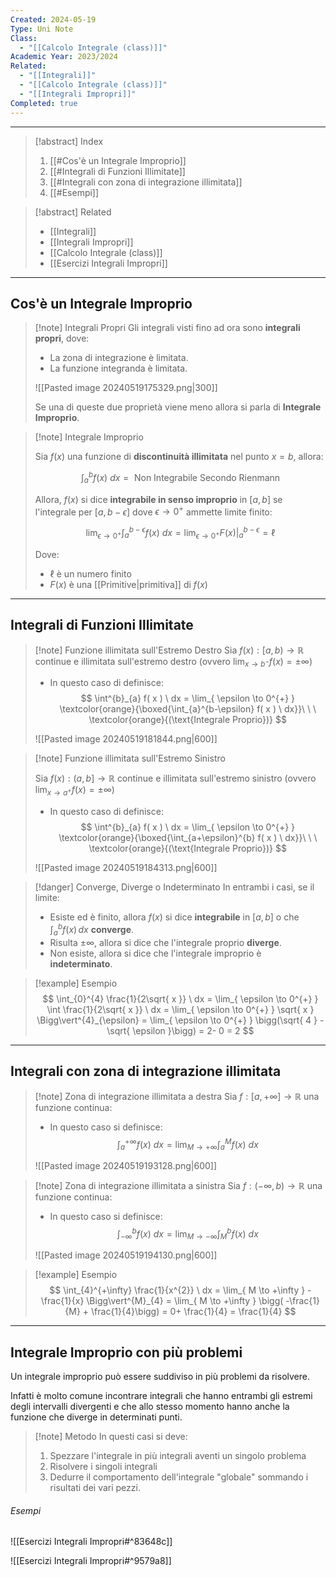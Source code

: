 ```yaml
---
Created: 2024-05-19
Type: Uni Note
Class:
  - "[[Calcolo Integrale (class)]]"
Academic Year: 2023/2024
Related:
  - "[[Integrali]]"
  - "[[Calcolo Integrale (class)]]"
  - "[[Integrali Impropri]]"
Completed: true
---
```

---

>[!abstract] Index
>1. [[#Cos'è un Integrale Improprio]]
>2. [[#Integrali di Funzioni Illimitate]]
>3. [[#Integrali con zona di integrazione illimitata]]
>4. [[#Esempi]]

>[!abstract] Related
>- [[Integrali]]
>- [[Integrali Impropri]]
>- [[Calcolo Integrale (class)]]
>- [[Esercizi Integrali Impropri]]

---
## Cos'è un Integrale Improprio

>[!note] Integrali Propri
>Gli integrali visti fino ad ora sono **integrali propri**, dove:
>- La zona di integrazione è limitata.
>- La funzione integranda è limitata.
>
>![[Pasted image 20240519175329.png|300]]
>
>Se una di queste due proprietà viene meno allora si parla di **Integrale Improprio**.

>[!note] Integrale Improprio
>
>Sia $f(x)$ una funzione di **discontinuità illimitata** nel punto $x=b$, allora:
>
>$$
>\int^{b}_{a} f(x) \ dx = \text{ Non Integrabile Secondo Rienmann}
>$$
>
>Allora, $f(x)$ si dice **integrabile in senso improprio**  in $[a,\, b]$ se l'integrale per $[a, \, b-\epsilon ]$ dove $\epsilon \to 0^{+}$ ammette limite finito:
>
>$$
>\lim_{ \epsilon \to 0^{+} } \int^{b-\epsilon}_{a} f(x) \ dx = \lim_{ \epsilon \to 0^{+} } F(x) \Bigg\vert^{b-\epsilon}_{a} = \ell
>$$
>
>Dove:
>- $\ell$ è un numero finito 
>- $F(x)$ è una [[Primitive|primitiva]] di $f(x)$

---
## Integrali di Funzioni Illimitate

>[!note] Funzione illimitata sull'Estremo Destro
>Sia $f(x): [a,b) \to \mathbb{R}$  continue e illimitata sull'estremo destro (ovvero $\lim_{ x \to b^{-}} f(x)=\pm \infty$)
>- In questo caso di definisce:
>$$
>\int^{b}_{a} f( x ) \ dx  = \lim_{ \epsilon \to 0^{+} } \textcolor{orange}{\boxed{\int_{a}^{b-\epsilon} f( x ) \ dx}}\ \ \ \textcolor{orange}{(\text{Integrale Proprio})}
>$$
>
>![[Pasted image 20240519181844.png|600]]

>[!note] Funzione illimitata sull'Estremo Sinistro
>
>Sia $f(x): (a,b] \to \mathbb{R}$  continue e illimitata sull'estremo sinistro (ovvero $\lim_{ x \to a^{+}} f(x)=\pm \infty$)
>- In questo caso di definisce:
>$$
>\int^{b}_{a} f( x ) \ dx  = \lim_{ \epsilon \to 0^{+} } \textcolor{orange}{\boxed{\int_{a+\epsilon}^{b} f( x ) \ dx}}\ \ \ \textcolor{orange}{(\text{Integrale Proprio})}
>$$
>
>![[Pasted image 20240519184313.png|600]]

>[!danger] Converge, Diverge o Indeterminato
>In entrambi i casi, se il limite:
>- Esiste ed è finito, allora $f( x )$ si dice **integrabile** in $[a,b]$ o che $\int^{b}_{a} f( x ) \, dx$ **converge**.
>- Risulta $\pm \infty$, allora si dice che l'integrale proprio **diverge**.
>- Non esiste, allora si dice che l'integrale improprio è **indeterminato**.

>[!example] Esempio
>$$
>\int_{0}^{4} \frac{1}{2\sqrt{ x }} \ dx = \lim_{ \epsilon \to 0^{+} } \int \frac{1}{2\sqrt{ x }} \ dx = \lim_{ \epsilon \to 0^{+} } \sqrt{ x } \Bigg\vert^{4}_{\epsilon} = \lim_{ \epsilon \to 0^{+} } \bigg(\sqrt{ 4 } - \sqrt{ \epsilon }\bigg) = 2- 0 = 2
>$$

---
## Integrali con zona di integrazione illimitata


>[!note] Zona di integrazione illimitata a destra
>Sia $f:[a,+\infty]\to \mathbb{R}$ una funzione continua:
>- In questo caso si definisce:
>$$
>\int^{+\infty }_{a} f(x) \ dx = \lim_{ M \to +\infty } \int^{M}_{a} f( x ) \ dx 
>$$
>
>![[Pasted image 20240519193128.png|600]]

>[!note] Zona di integrazione illimitata a sinistra
>Sia $f:(-\infty, b)\to \mathbb{R}$ una funzione continua:
>- In questo caso si definisce: 
>$$
>\int^{b}_{-\infty} f(x) \ dx = \lim_{ M \to -\infty } \int^{b}_{M} f( x ) \ dx 
>$$
>
>![[Pasted image 20240519194130.png|600]]

>[!example] Esempio
>$$
>\int_{4}^{+\infty} \frac{1}{x^{2}} \ dx = \lim_{ M \to +\infty } - \frac{1}{x} \Bigg\vert^{M}_{4} = \lim_{ M \to +\infty } \bigg( -\frac{1}{M} + \frac{1}{4}\bigg) = 0+ \frac{1}{4} = \frac{1}{4}
>$$

---
## Integrale Improprio con più problemi


Un integrale improprio può essere suddiviso in più problemi da risolvere.

Infatti è molto comune incontrare integrali che hanno entrambi gli estremi degli intervalli divergenti e che allo stesso momento hanno anche la funzione che diverge in determinati punti.

>[!note] Metodo
In questi casi si deve:
>1.  Spezzare l'integrale in più integrali aventi un singolo problema
>2. Risolvere i singoli integrali
>3. Dedurre il comportamento dell'integrale "globale" sommando i risultati dei vari pezzi.

###### Esempi

![[Esercizi Integrali Impropri#^83648c]]

![[Esercizi Integrali Impropri#^9579a8]]